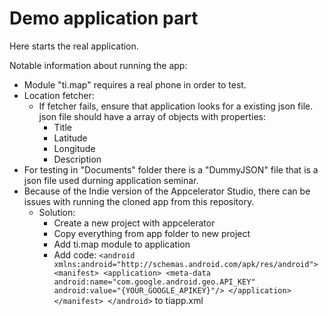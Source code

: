 # Demo application part

Here starts the real application.

Notable information about running the app:
* Module "ti.map" requires a real phone in order to test.
* Location fetcher:
  * If fetcher fails, ensure that application looks for a existing json file. json file should have a array of objects with properties:
     * Title
     * Latitude
     * Longitude
     * Description
 * For testing in "Documents" folder there is a "DummyJSON" file that is a json file used durning application seminar.
* Because of the Indie version of the Appcelerator Studio, there can be issues with running the cloned app from this repository.
   * Solution:
     * Create a new project with appcelerator
     * Copy everything from app folder to new project
     * Add ti.map module to application
     * Add code:
     `<android xmlns:android="http://schemas.android.com/apk/res/android">
        <manifest>
            <application>
                <meta-data android:name="com.google.android.geo.API_KEY" android:value="{YOUR_GOOGLE_APIKEY}"/>
            </application>
        </manifest>
    </android>`
    to tiapp.xml 

